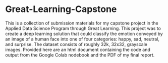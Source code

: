 # Great-Learning-Capstone
This is a collection of submission materials for my capstone project in the Applied Data Science Program through Great Learning. This project was to create a deep learning solution that could classify the emotion conveyed by an image of a human face into one of four categories: happy, sad, neutral, and surprise. The dataset consists of roughly 32k, 32x32, grayscale images. Provided here are an html document containing the code and output from the Google Colab nodebook and the PDF of my final report.
